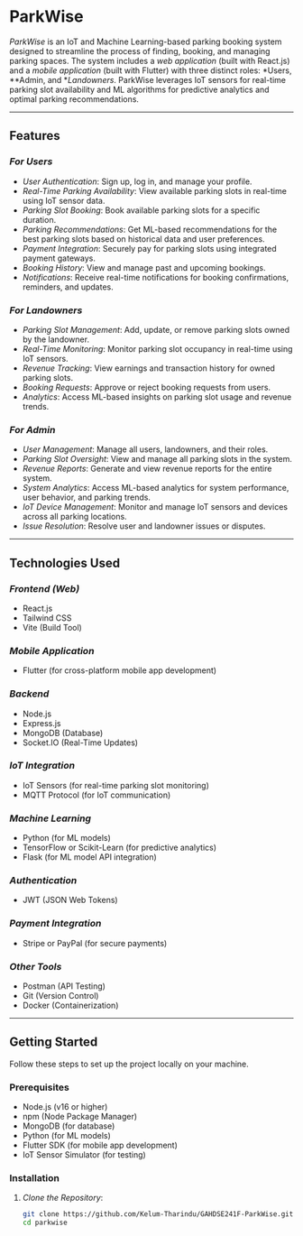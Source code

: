 # ParkWise

*ParkWise* is an IoT and Machine Learning-based parking booking system designed to streamline the process of finding, booking, and managing parking spaces. The system includes a *web application* (built with React.js) and a *mobile application* (built with Flutter) with three distinct roles: *Users, **Admin, and **Landowners*. ParkWise leverages IoT sensors for real-time parking slot availability and ML algorithms for predictive analytics and optimal parking recommendations.

---

## Features

### *For Users*
- *User Authentication*: Sign up, log in, and manage your profile.
- *Real-Time Parking Availability*: View available parking slots in real-time using IoT sensor data.
- *Parking Slot Booking*: Book available parking slots for a specific duration.
- *Parking Recommendations*: Get ML-based recommendations for the best parking slots based on historical data and user preferences.
- *Payment Integration*: Securely pay for parking slots using integrated payment gateways.
- *Booking History*: View and manage past and upcoming bookings.
- *Notifications*: Receive real-time notifications for booking confirmations, reminders, and updates.

### *For Landowners*
- *Parking Slot Management*: Add, update, or remove parking slots owned by the landowner.
- *Real-Time Monitoring*: Monitor parking slot occupancy in real-time using IoT sensors.
- *Revenue Tracking*: View earnings and transaction history for owned parking slots.
- *Booking Requests*: Approve or reject booking requests from users.
- *Analytics*: Access ML-based insights on parking slot usage and revenue trends.

### *For Admin*
- *User Management*: Manage all users, landowners, and their roles.
- *Parking Slot Oversight*: View and manage all parking slots in the system.
- *Revenue Reports*: Generate and view revenue reports for the entire system.
- *System Analytics*: Access ML-based analytics for system performance, user behavior, and parking trends.
- *IoT Device Management*: Monitor and manage IoT sensors and devices across all parking locations.
- *Issue Resolution*: Resolve user and landowner issues or disputes.

---

## Technologies Used

### *Frontend (Web)*
- React.js
- Tailwind CSS
- Vite (Build Tool)

### *Mobile Application*
- Flutter (for cross-platform mobile app development)

### *Backend*
- Node.js
- Express.js
- MongoDB (Database)
- Socket.IO (Real-Time Updates)

### *IoT Integration*
- IoT Sensors (for real-time parking slot monitoring)
- MQTT Protocol (for IoT communication)

### *Machine Learning*
- Python (for ML models)
- TensorFlow or Scikit-Learn (for predictive analytics)
- Flask (for ML model API integration)

### *Authentication*
- JWT (JSON Web Tokens)

### *Payment Integration*
- Stripe or PayPal (for secure payments)

### *Other Tools*
- Postman (API Testing)
- Git (Version Control)
- Docker (Containerization)

---

## Getting Started

Follow these steps to set up the project locally on your machine.

### Prerequisites

- Node.js (v16 or higher)
- npm (Node Package Manager)
- MongoDB (for database)
- Python (for ML models)
- Flutter SDK (for mobile app development)
- IoT Sensor Simulator (for testing)

### Installation

1. *Clone the Repository*:
   ```bash
   git clone https://github.com/Kelum-Tharindu/GAHDSE241F-ParkWise.git
   cd parkwise
